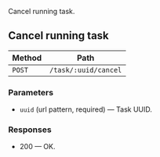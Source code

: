 Cancel running task.

## Cancel running task


| Method | Path |
|--------|------|
| `POST` | `/task/:uuid/cancel` |

### Parameters

* `uuid` (url pattern, required) — Task UUID.

### Responses

* 200 — OK.
